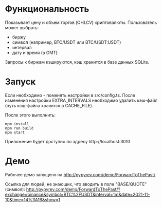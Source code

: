 # Функциональность

Показывает цену и объем торгов (OHLCV) криптовалюты. Пользователь может выбрать:

* биржу
* символ (например, BTC/USDT или BTC/USDT:USDT)
* интервал
* дату и время (в GMT)

Запросы к биржам кэшируются, кэш хранится в базе данных SQLite.

# Запуск

Если необходимо - поменять настройки в src/config.ts. После изменения настройки EXTRA_INTERVALS необходимо удалить кэш-файл (путь кэш-файла хранится в CACHE_FILE).

После этого выполнить:

```
npm install
npm run build
npm start
```

Приложение будет доступно по адресу http://localhost:3010

# Демо

Рабочее демо запущено на http://pypyrev.com/demo/ForwardToThePast/

Ссылка для людей, не знающих, что вводить в поле "BASE/QUOTE" (символ):
http://pypyrev.com/demo/ForwardToThePast/?exchange=binance&symbol=BTC%2FUSDT&interval=1m&date=2021-11-10&time=14%3A16&show=1
